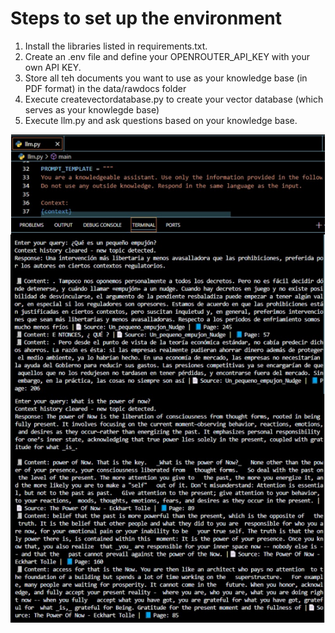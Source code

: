 # Steps to set up the environment

1. Install the libraries listed in requirements.txt.
2. Create an .env file and define your OPENROUTER_API_KEY with your own API KEY.
3. Store all teh documents you want to use as your knowledge base (in PDF format) in the data/rawdocs folder
4. Execute createvectordatabase.py to create your vector database (which serves as your knowlegde base)
5. Execute llm.py and ask questions based on your knowledge base.


![alt text](image-1.png)